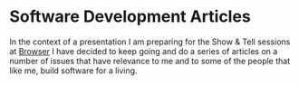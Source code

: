# Software Development Articles


In the context of a presentation I am preparing for the Show & Tell sessions at [Browser](http://browserlondon.com)
I have decided to keep going and do a series of articles on a number of issues that have relevance to me and to some of the people
that like me, build software for a living. 



